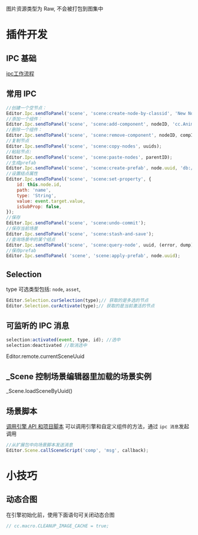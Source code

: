 图片资源类型为 Raw, 不会被打包到图集中


# 插件开发
## IPC 基础
[ipc工作流程](http://docs.cocos.com/creator/manual/zh/extension/ipc-workflow.html)
## 常用 IPC
```js
//创建一个空节点：
Editor.Ipc.sendToPanel('scene', 'scene:create-node-by-classid', 'New Node', '', 'parentUuid');
//添加一个组件：
Editor.Ipc.sendToPanel('scene', 'scene:add-component', nodeID, 'cc.Animation');
//删除一个组件：
Editor.Ipc.sendToPanel('scene', 'scene:remove-component', nodeID, compID);
//复制节点
Editor.Ipc.sendToPanel('scene', 'scene:copy-nodes', uuids);
//粘贴节点:
Editor.Ipc.sendToPanel('scene', 'scene:paste-nodes', parentID);
//生成prefab
Editor.Ipc.sendToPanel('scene', 'scene:create-prefab', node.uuid, 'db://assets/xxx/xxx.prefab');
//设置结点属性
Editor.Ipc.sendToPanel('scene', 'scene:set-property', {
    id: this.node.id,
    path: 'name',
    type: 'String',
    value: event.target.value,
    isSubProp: false,
});
//保存
Editor.Ipc.sendToPanel('scene', 'scene:undo-commit');
//保存当前场景
Editor.Ipc.sendToPanel('scene', 'scene:stash-and-save');
//查询场景中的某个结点
Editor.Ipc.sendToPanel('scene', 'scene:query-node', uuid, (error, dump) => {});
//保存prefab
Editor.Ipc.sendToPanel( 'scene', 'scene:apply-prefab', node.uuid);
```

## Selection
type 可选类型包括: `node`, `asset`, 
```js
Editor.Selection.curSelection(type);// 获取的是多选的节点
Editor.Selection.curActivate(type);// 获取的是当前激活的节点
```

## 可监听的 IPC 消息
```js
selection:activated(event, type, id); //选中
selection:deactivated //取消选中
```

Editor.remote.currentSceneUuid


## _Scene 控制场景编辑器里加载的场景实例
_Scene.loadSceneByUuid()

## 场景脚本
[调用引擎 API 和项目脚本](https://docs.cocos.com/creator/manual/zh/extension/scene-script.html)
可以调用引擎和自定义组件的方法，通过 `ipc 消息`发起调用
```js
//从扩展包中向场景脚本发送消息
Editor.Scene.callSceneScript('comp', 'msg', callback);
```

# 小技巧
## 动态合图
在引擎初始化前，使用下面语句可关闭动态合图
```js
// cc.macro.CLEANUP_IMAGE_CACHE = true;
```

